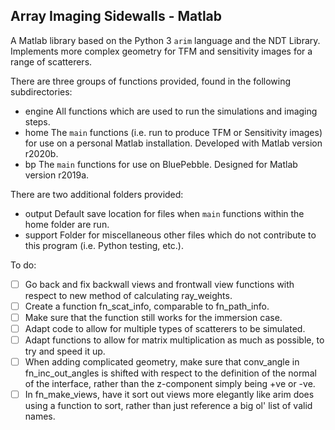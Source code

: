 ## Array Imaging Sidewalls - Matlab

A Matlab library based on the Python 3 `arim` language and the NDT Library. Implements more complex geometry for TFM and sensitivity images for a range of scatterers.

There are three groups of functions provided, found in the following subdirectories:
* engine
All functions which are used to run the simulations and imaging steps.
* home
The `main` functions (i.e. run to produce TFM or Sensitivity images) for use on a personal Matlab installation. Developed with Matlab version r2020b.
* bp
The `main` functions for use on BluePebble. Designed for Matlab version r2019a.
	
There are two additional folders provided:
* output
Default save location for files when `main` functions within the home folder are run.
* support
Folder for miscellaneous other files which do not contribute to this program (i.e. Python testing, etc.).
	
To do:
- [ ] Go back and fix backwall views and frontwall view functions with respect to new method of calculating ray_weights.
- [ ] Create a function fn_scat_info, comparable to fn_path_info.
- [ ] Make sure that the function still works for the immersion case.
- [ ] Adapt code to allow for multiple types of scatterers to be simulated.
- [ ] Adapt functions to allow for matrix multiplication as much as possible, to try and speed it up.
- [ ] When adding complicated geometry, make sure that conv_angle in fn_inc_out_angles is shifted with respect to the definition of the normal of the interface, rather than the z-component simply being +ve or -ve.
- [ ] In fn_make_views, have it sort out views more elegantly like arim does using a function to sort, rather than just reference a big ol' list of valid names.